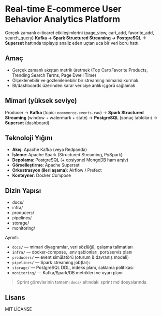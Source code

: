 # Real-time E-commerce User Behavior Analytics Platform

Gerçek zamanlı e-ticaret etkileşimlerini (page_view, cart_add, favorite_add, search_query) **Kafka → Spark Structured Streaming → PostgreSQL → Superset** hattında toplayıp analiz eden uçtan uca bir veri boru hattı.

## Amaç
- Gerçek zamanlı akıştan metrik üretmek (Top Cart/Favorite Products, Trending Search Terms, Page Dwell Time)
- Ölçeklenebilir ve gözlemlenebilir bir streaming mimarisi kurmak
- BI/dashboards üzerinden karar vericiye anlık içgörü sağlamak

## Mimari (yüksek seviye)
Producer → **Kafka** (topic: `ecommerce.events.raw`) → **Spark Structured Streaming** (window + watermark + state) → **PostgreSQL** (sonuç tabloları) → **Superset** (dashboard)

## Teknoloji Yığını
- **Akış**: Apache Kafka (veya Redpanda)
- **İşleme**: Apache Spark (Structured Streaming, PySpark)
- **Depolama**: PostgreSQL (+ opsiyonel MongoDB ham arşiv)
- **Görselleştirme**: Apache Superset
- **Orkestrasyon (ileri aşama)**: Airflow / Prefect
- **Konteyner**: Docker Compose

## Dizin Yapısı
- docs/
- infra/
- producers/
- pipelines/
- storage/
- monitoring/


Ayrıntı:
- `docs/` — mimari diyagramlar, veri sözlüğü, çalışma talimatları
- `infra/` — docker-compose, .env şablonları, port/servis planı
- `producers/` — event simülatörü (oturum & davranış modeli)
- `pipelines/` — Spark streaming job(lar)ı
- `storage/` — PostgreSQL DDL, indeks planı, saklama politikası
- `monitoring/` — Kafka/Spark/DB metrikleri ve uyarı planı


> Sprint görevlerinin tamamı `docs/` altındaki sprint md dosyalarında.

## Lisans
MIT LİCANSE


